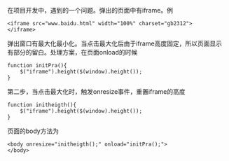 ﻿在项目开发中，遇到的一个问题。弹出的页面中有iframe。例
```
<iframe src="www.baidu.html" width="100%" charset="gb2312">
</iframe>
```
弹出窗口有最大化最小化。当点击最大化后由于iframe高度固定，所以页面显示有部分的留白。处理方案，在页面onload的时候
```
function initPra(){
	$("iframe").height($(window).height());
}
```
第二步，当点击最大化时，触发onresize事件，重置iframe的高度
```
function initheigth(){
	$("iframe").height($(window).height());
}
```
页面的body方法为
```
<body onresize="initheigth();" onload="initPra();">
</body>
```